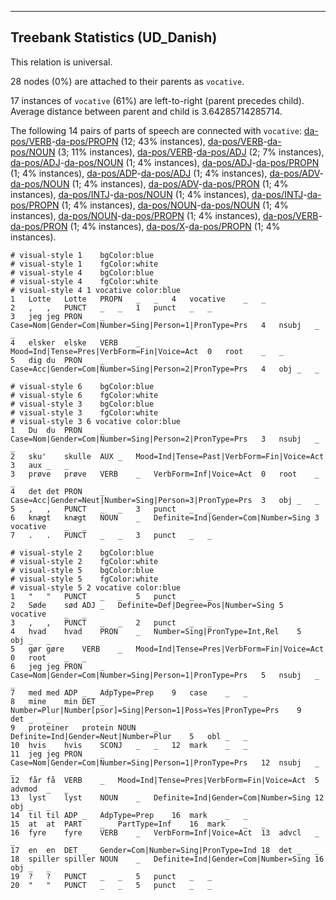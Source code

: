 

--------------------------------------------------------------------------------

## Treebank Statistics (UD_Danish)

This relation is universal.

28 nodes (0%) are attached to their parents as `vocative`.

17 instances of `vocative` (61%) are left-to-right (parent precedes child).
Average distance between parent and child is 3.64285714285714.

The following 14 pairs of parts of speech are connected with `vocative`: [da-pos/VERB]()-[da-pos/PROPN]() (12; 43% instances), [da-pos/VERB]()-[da-pos/NOUN]() (3; 11% instances), [da-pos/VERB]()-[da-pos/ADJ]() (2; 7% instances), [da-pos/ADJ]()-[da-pos/NOUN]() (1; 4% instances), [da-pos/ADJ]()-[da-pos/PROPN]() (1; 4% instances), [da-pos/ADP]()-[da-pos/ADJ]() (1; 4% instances), [da-pos/ADV]()-[da-pos/NOUN]() (1; 4% instances), [da-pos/ADV]()-[da-pos/PRON]() (1; 4% instances), [da-pos/INTJ]()-[da-pos/NOUN]() (1; 4% instances), [da-pos/INTJ]()-[da-pos/PROPN]() (1; 4% instances), [da-pos/NOUN]()-[da-pos/NOUN]() (1; 4% instances), [da-pos/NOUN]()-[da-pos/PROPN]() (1; 4% instances), [da-pos/VERB]()-[da-pos/PRON]() (1; 4% instances), [da-pos/X]()-[da-pos/PROPN]() (1; 4% instances).


~~~ conllu
# visual-style 1	bgColor:blue
# visual-style 1	fgColor:white
# visual-style 4	bgColor:blue
# visual-style 4	fgColor:white
# visual-style 4 1 vocative	color:blue
1	Lotte	Lotte	PROPN	_	_	4	vocative	_	_
2	,	,	PUNCT	_	_	1	punct	_	_
3	jeg	jeg	PRON	_	Case=Nom|Gender=Com|Number=Sing|Person=1|PronType=Prs	4	nsubj	_	_
4	elsker	elske	VERB	_	Mood=Ind|Tense=Pres|VerbForm=Fin|Voice=Act	0	root	_	_
5	dig	du	PRON	_	Case=Acc|Gender=Com|Number=Sing|Person=2|PronType=Prs	4	obj	_	_

~~~


~~~ conllu
# visual-style 6	bgColor:blue
# visual-style 6	fgColor:white
# visual-style 3	bgColor:blue
# visual-style 3	fgColor:white
# visual-style 3 6 vocative	color:blue
1	Du	du	PRON	_	Case=Nom|Gender=Com|Number=Sing|Person=2|PronType=Prs	3	nsubj	_	_
2	sku'	skulle	AUX	_	Mood=Ind|Tense=Past|VerbForm=Fin|Voice=Act	3	aux	_	_
3	prøve	prøve	VERB	_	VerbForm=Inf|Voice=Act	0	root	_	_
4	det	det	PRON	_	Case=Acc|Gender=Neut|Number=Sing|Person=3|PronType=Prs	3	obj	_	_
5	,	,	PUNCT	_	_	3	punct	_	_
6	knægt	knægt	NOUN	_	Definite=Ind|Gender=Com|Number=Sing	3	vocative	_	_
7	.	.	PUNCT	_	_	3	punct	_	_

~~~


~~~ conllu
# visual-style 2	bgColor:blue
# visual-style 2	fgColor:white
# visual-style 5	bgColor:blue
# visual-style 5	fgColor:white
# visual-style 5 2 vocative	color:blue
1	"	"	PUNCT	_	_	5	punct	_	_
2	Søde	sød	ADJ	_	Definite=Def|Degree=Pos|Number=Sing	5	vocative	_	_
3	,	,	PUNCT	_	_	2	punct	_	_
4	hvad	hvad	PRON	_	Number=Sing|PronType=Int,Rel	5	obj	_	_
5	gør	gøre	VERB	_	Mood=Ind|Tense=Pres|VerbForm=Fin|Voice=Act	0	root	_	_
6	jeg	jeg	PRON	_	Case=Nom|Gender=Com|Number=Sing|Person=1|PronType=Prs	5	nsubj	_	_
7	med	med	ADP	_	AdpType=Prep	9	case	_	_
8	mine	min	DET	_	Number=Plur|Number[psor]=Sing|Person=1|Poss=Yes|PronType=Prs	9	det	_	_
9	proteiner	protein	NOUN	_	Definite=Ind|Gender=Neut|Number=Plur	5	obl	_	_
10	hvis	hvis	SCONJ	_	_	12	mark	_	_
11	jeg	jeg	PRON	_	Case=Nom|Gender=Com|Number=Sing|Person=1|PronType=Prs	12	nsubj	_	_
12	får	få	VERB	_	Mood=Ind|Tense=Pres|VerbForm=Fin|Voice=Act	5	advmod	_	_
13	lyst	lyst	NOUN	_	Definite=Ind|Gender=Com|Number=Sing	12	obj	_	_
14	til	til	ADP	_	AdpType=Prep	16	mark	_	_
15	at	at	PART	_	PartType=Inf	16	mark	_	_
16	fyre	fyre	VERB	_	VerbForm=Inf|Voice=Act	13	advcl	_	_
17	en	en	DET	_	Gender=Com|Number=Sing|PronType=Ind	18	det	_	_
18	spiller	spiller	NOUN	_	Definite=Ind|Gender=Com|Number=Sing	16	obj	_	_
19	?	?	PUNCT	_	_	5	punct	_	_
20	"	"	PUNCT	_	_	5	punct	_	_

~~~


